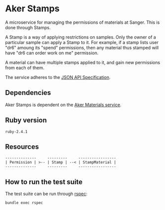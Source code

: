 # Aker Stamps

A microservice for managing the permissions of materials at Sanger. This is done through Stamps.

A Stamp is a way of applying restrictions on samples. Only the owner of a particular sample can apply a Stamp to it. For example, if a stamp lists user "dr6" amoung its "spend" permissions, then any material thus stamped will have "dr6 can order work on me" permission.

A material can have multiple stamps applied to it, and gain new permissions from each of them.

The service adheres to the [JSON API Specification](http://jsonapi.org/).

Dependencies
------------

Aker Stamps is dependent on the [Aker Materials service](https://github.com/sanger/aker-materials).

Ruby version
------------

`ruby-2.4.1`

Resources
---------

```
--------------     ---------     -----------------
| Permission | >-- | Stamp | --< | StampMaterial |
--------------     ---------     -----------------
```

How to run the test suite
-------------------------

The test suite can be run through [rspec](http://rspec.info/):

`bundle exec rspec`